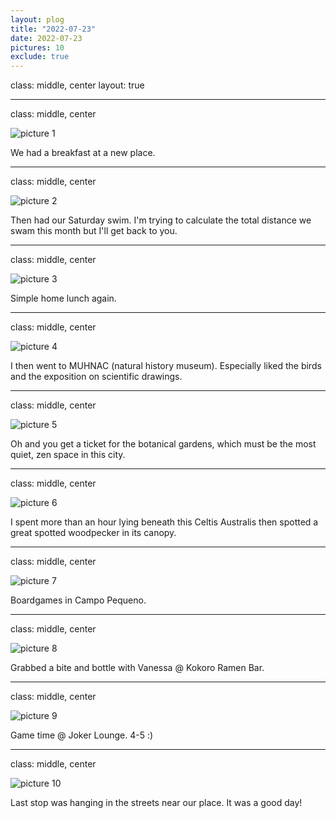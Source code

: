 ```yaml
---
layout: plog
title: "2022-07-23"
date: 2022-07-23
pictures: 10
exclude: true
---
```


class: middle, center
layout: true

---

class: middle, center

<img class="plog-picture" src="{{ site.baseurl }}/img/IMG_20220723_104634.jpg" alt="picture 1" />

We had a breakfast at a new place.

---

class: middle, center

<img class="plog-picture" src="{{ site.baseurl }}/img/IMG_20220723_110456.jpg" alt="picture 2" />

Then had our Saturday swim. I'm trying to calculate the total distance we swam this month but I'll get back to you.

---

class: middle, center

<img class="plog-picture" src="{{ site.baseurl }}/img/IMG_20220723_125417.jpg" alt="picture 3" />

Simple home lunch again.

---

class: middle, center

<img class="plog-picture" src="{{ site.baseurl }}/img/IMG_20220723_145654.jpg" alt="picture 4" />

I then went to MUHNAC (natural history museum). Especially liked the birds and the exposition on scientific drawings.

---

class: middle, center

<img class="plog-picture" src="{{ site.baseurl }}/img/IMG_20220723_163624.jpg" alt="picture 5" />

Oh and you get a ticket for the botanical gardens, which must be the most quiet, zen space in this city.

---

class: middle, center

<img class="plog-picture" src="{{ site.baseurl }}/img/IMG_20220723_152155.jpg" alt="picture 6" />

I spent more than an hour lying beneath this Celtis Australis then spotted a great spotted woodpecker in its canopy.

---

class: middle, center

<img class="plog-picture" src="{{ site.baseurl }}/img/IMG_20220723_201034.jpg" alt="picture 7" />

Boardgames in Campo Pequeno.

---

class: middle, center

<img class="plog-picture" src="{{ site.baseurl }}/img/IMG_20220723_221702.jpg" alt="picture 8" />

Grabbed a bite and bottle with Vanessa @ Kokoro Ramen Bar.

---

class: middle, center

<img class="plog-picture" src="{{ site.baseurl }}/img/IMG_20220723_232957.jpg" alt="picture 9" />

Game time @ Joker Lounge. 4-5 :)

---

class: middle, center

<img class="plog-picture" src="{{ site.baseurl }}/img/IMG_20220724_014707.jpg" alt="picture 10" />

Last stop was hanging in the streets near our place. It was a good day!


